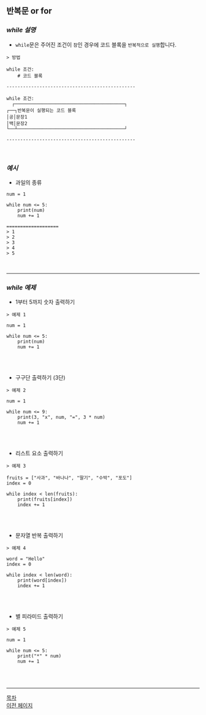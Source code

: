 ## **반복문 or for**

### ___while 설명___
- `while`문은 주어진 조건이 `참`인 경우에 코드 블록을 `반복적으로 실행`합니다.

```
> 방법

while 조건:
    # 코드 블록

-----------------------------------------------

while 조건:
  ┌────────────────────────────────────────┐
┌──┐반복문이 실행되는 코드 블록
│공│문장1
│백│문장2
└──┴───────────────────────────────────────┘

-----------------------------------------------
```
<br>

### ___예시___
- 과일의 종류

```
num = 1

while num <= 5:
    print(num)
    num += 1

===================
> 1
> 2
> 3
> 4
> 5
```
<br>

---

### ___while 예제___

- 1부터 5까지 숫자 출력하기

```
> 예제 1

num = 1

while num <= 5:
    print(num)
    num += 1
```
<br><br>

- 구구단 출력하기 (3단)

```
> 예제 2

num = 1

while num <= 9:
    print(3, "x", num, "=", 3 * num)
    num += 1
```
<br><br>
- 리스트 요소 출력하기

```
> 예제 3

fruits = ["사과", "바나나", "딸기", "수박", "포도"]
index = 0

while index < len(fruits):
    print(fruits[index])
    index += 1
```
<br><br>
- 문자열 반복 출력하기

```
> 예제 4

word = "Hello"
index = 0

while index < len(word):
    print(word[index])
    index += 1
```
<br><br>
- 별 피라미드 출력하기

```
> 예제 5

num = 1

while num <= 5:
    print("*" * num)
    num += 1
```
<br><br>

---
<!--목차 & 다음으로 페이지 이동-->
[목차](https://github.com/Devcurve/Python/blob/main/README.md)<br>
[이전 페이지](https://github.com/Devcurve/Python/blob/main/Chapter_2/Operators.md)<br>
<!--[다음 페이지](https://github.com/Devcurve/Python/blob/main/Chapter_2/loopWhile.md)-->

